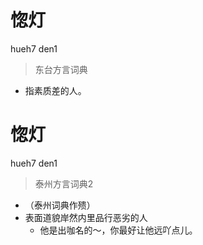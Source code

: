 # 惚灯
hueh7 den1
> 东台方言词典
- 指素质差的人。


# 惚灯
hueh7 den1
> 泰州方言词典2
- （泰州词典作㱮）
- 表面道貌岸然内里品行恶劣的人
  - 他是出咖名的～，你最好让他远吖点儿。